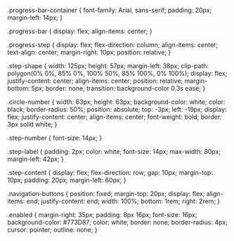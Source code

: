 .progress-bar-container {
    font-family: Arial, sans-serif;
    padding: 20px;
    margin-left: 14px;
}

.progress-bar {
    display: flex;
    align-items: center;
}

.progress-step {
    display: flex;
    flex-direction: column;
    align-items: center;
    text-align: center;
    margin-right: 10px;
    position: relative;
}

.step-shape {
    width: 125px;
    height: 57px;
    margin-left: 38px;
    clip-path: polygon(0% 0%, 85% 0%, 100% 50%, 85% 100%, 0% 100%);
    display: flex;
    justify-content: center;
    align-items: center;
    position: relative;
    margin-bottom: 5px;
    border: none;
    transition: background-color 0.3s ease;
}

.circle-number {
    width: 63px;
    height: 63px;
    background-color: white;
    color: black;
    border-radius: 50%;
    position: absolute;
    top: -3px;
    left: -19px;
    display: flex;
    justify-content: center;
    align-items: center;
    font-weight: bold;
    border: 3px solid white;
}

.step-number {
    font-size: 14px;
}

.step-label {
    padding: 2px;
    color: white;
    font-size: 14px;
    max-width: 80px;
    margin-left: 42px;
}

.step-content {
    display: flex;
    flex-direction: row;
    gap: 10px;
    margin-top: 10px;
    padding: 20px;
    margin-left: 60px;
}

.navigation-buttons {
    position: fixed;
    margin-top: 20px;
    display: flex;
    align-items: end;
    justify-content: end;
    width: 100%;
    bottom: 1rem;
    right: 2rem;
}

.enabled {
    margin-right: 35px;
    padding: 8px 16px;
    font-size: 16px;
    background-color: #773D87;
    color: white;
    border: none;
    border-radius: 4px;
    cursor: pointer;
    outline: none;
}
